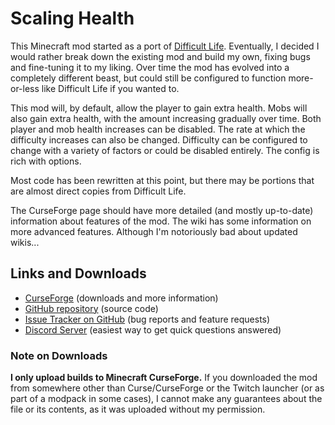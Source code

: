 # Scaling Health

This Minecraft mod started as a port of [Difficult Life](http://minecraft.curseforge.com/projects/difficult-life). Eventually, I decided I would rather break down the existing mod and build my own, fixing bugs and fine-tuning it to my liking. Over time the mod has evolved into a completely different beast, but could still be configured to function more-or-less like Difficult Life if you wanted to.

This mod will, by default, allow the player to gain extra health. Mobs will also gain extra health, with the amount increasing gradually over time. Both player and mob health increases can be disabled. The rate at which the difficulty increases can also be changed. Difficulty can be configured to change with a variety of factors or could be disabled entirely. The config is rich with options. 

Most code has been rewritten at this point, but there may be portions that are almost direct copies from Difficult Life.

The CurseForge page should have more detailed (and mostly up-to-date) information about features of the mod. The wiki has some information on more advanced features. Although I'm notoriously bad about updated wikis...

## Links and Downloads
- [CurseForge](https://minecraft.curseforge.com/projects/scaling-health) (downloads and more information)
- [GitHub repository](https://github.com/SilentChaos512/ScalingHealth) (source code)
- [Issue Tracker on GitHub](https://github.com/SilentChaos512/ScalingHealth/issues) (bug reports and feature requests)
- [Discord Server](https://discord.gg/gh84eWK) (easiest way to get quick questions answered)

### Note on Downloads
**I only upload builds to Minecraft CurseForge.** If you downloaded the mod from somewhere other than Curse/CurseForge or the Twitch launcher (or as part of a modpack in some cases), I cannot make any guarantees about the file or its contents, as it was uploaded without my permission.
